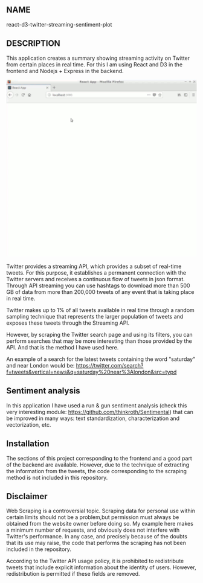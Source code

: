 NAME
----

react-d3-twitter-streaming-sentiment-plot

DESCRIPTION
-----------

This application creates a summary showing streaming activity on Twitter from certain places in real time. For this I am using React and D3 in the frontend and Nodejs + Express in the backend. 

<p align="center"><img src="img/animation.gif" width="550px"></p>
      
Twitter provides a streaming API, which provides a subset of real-time tweets. For this purpose, it establishes a permanent connection with the Twitter servers and receives a continuous flow of tweets in json format. Through API streaming you can use hashtags to download more than 500 GB of data from more than 200,000 tweets of any event that is taking place in real time.
      
Twitter makes up to 1% of all tweets available in real time through a random sampling technique that represents the larger population of tweets and exposes these tweets through the Streaming API. 
      
However, by scraping the Twitter search page and using its filters, you can perform searches that may be more interesting than those provided by the API. And that is the method I have used here.

An example of a search for the latest tweets containing the word "saturday" and near London would be: <https://twitter.com/search?f=tweets&vertical=news&q=saturday%20near%3Alondon&src=typd>


Sentiment analysis
------------------

In this application I have used a run & gun sentiment analysis (check this very interesting module: <https://github.com/thinkroth/Sentimental>) that can be improved in many ways: text standardization, characterization and vectorization, etc.
                


Installation
-----------

The sections of this project corresponding to the frontend and a good part of the backend are available. However, due to the technique of extracting the information from the tweets, the code corresponding to the scraping method is not included in this repository. 



Disclaimer
----------

Web Scraping is a controversial topic. Scraping data for personal use within certain limits should not be a problem,but permission must always be obtained from the website owner before doing so. My example here makes a minimum number of requests, and obviously does not interfere with Twitter's performance. In any case, and precisely because of the doubts that its use may raise, the code that performs the scraping has not been included in the repository.

According to the Twitter API usage policy, it is prohibited to redistribute tweets that include explicit information about the identity of users. However, redistribution is permitted if these fields are removed.
